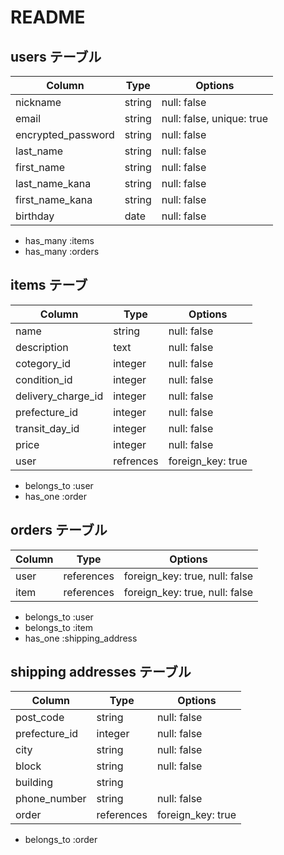 # README

## users テーブル

| Column                    | Type   | Options                   |
| ------------------------- | ------ | ------------------------- |
| nickname                  | string | null: false               |
| email                     | string | null: false, unique: true |
| encrypted_password        | string | null: false               |
| last_name                 | string | null: false               |
| first_name                | string | null: false               |
| last_name_kana            | string | null: false               |
| first_name_kana           | string | null: false               |
| birthday                  | date   | null: false               |

- has_many :items
- has_many :orders

## items テーブ

| Column             | Type      | Options           |
| ------------------ | --------- | ----------------- |
| name               | string    | null: false       |
| description        | text      | null: false       |
| cotegory_id        | integer   | null: false       |
| condition_id       | integer   | null: false       |
| delivery_charge_id | integer   | null: false       |
| prefecture_id      | integer   | null: false       |
| transit_day_id     | integer   | null: false       |
| price              | integer   | null: false       |
| user               | refrences | foreign_key: true |

- belongs_to :user
- has_one :order

## orders テーブル

| Column | Type       | Options                        |
| -------| ---------- | ------------------------------ |
| user   | references | foreign_key: true, null: false |
| item   | references | foreign_key: true, null: false |

- belongs_to :user
- belongs_to :item
- has_one :shipping_address

## shipping addresses テーブル

| Column        | Type       | Options           |
| ------------- | ---------- | ----------------- |
| post_code     | string     | null: false       |
| prefecture_id | integer    | null: false       |
| city          | string     | null: false       |
| block         | string     | null: false       |
| building      | string     |                   |
| phone_number  | string     | null: false       |
| order         | references | foreign_key: true |

- belongs_to :order